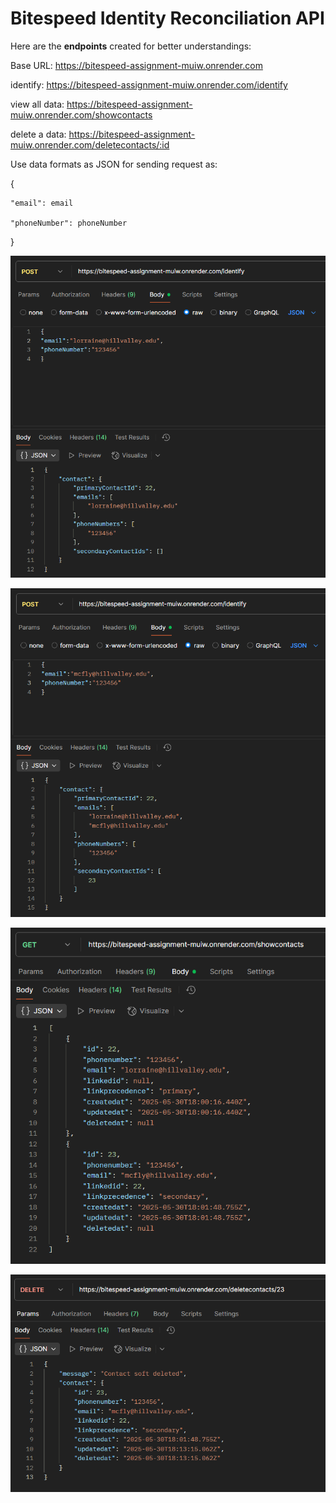 # Bitespeed Identity Reconciliation API

Here are the **endpoints** created for better understandings:

Base URL: https://bitespeed-assignment-muiw.onrender.com

identify: https://bitespeed-assignment-muiw.onrender.com/identify

view all data: https://bitespeed-assignment-muiw.onrender.com/showcontacts

delete a data: https://bitespeed-assignment-muiw.onrender.com/deletecontacts/:id

Use data formats as JSON for sending request as:

{

    "email": email

    "phoneNumber": phoneNumber
    
}

![Calling first data entry request](image.png)

![Identify](image-1.png)

![Database after calling identify](image-2.png)

![Delete a data](image-3.png)